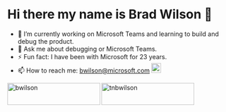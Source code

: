 # Hi there my name is Brad Wilson 👋

- 🔭 I’m currently working on Microsoft Teams and learning to build and debug the product.
- 💬 Ask me about debugging or Microsoft Teams.
- ⚡ Fun fact: I have been with Microsoft for 23 years.
- 📫 How to reach me: bwilson@microsoft.com <a href="https://www.linkedin.com/in/ncbwilson" target="blank"><img src="https://content.linkedin.com/content/dam/me/brand/en-us/brand-home/logos/In-Blue-Logo.png.original.png" alt="bwilson" width="22px" /></a>

<p><a href="https://www.buymeacoffee.com/bwilson"> <img align="left" src="https://cdn.buymeacoffee.com/buttons/v2/default-yellow.png" height="50" width="210" alt="bwilson" /></a><a href="https://ko-fi.com/tnbwilson"> <img align="left" src="https://cdn.ko-fi.com/cdn/kofi3.png?v=3" height="50" width="210" alt="tnbwilson" /></a></p>
